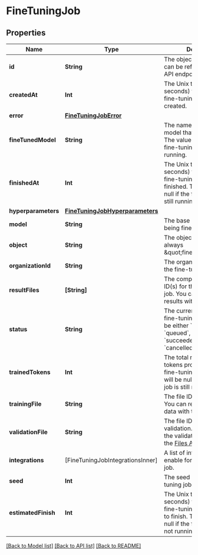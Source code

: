 # FineTuningJob

## Properties
Name | Type | Description | Notes
------------ | ------------- | ------------- | -------------
**id** | **String** | The object identifier, which can be referenced in the API endpoints. | 
**createdAt** | **Int** | The Unix timestamp (in seconds) for when the fine-tuning job was created. | 
**error** | [**FineTuningJobError**](FineTuningJobError.md) |  | 
**fineTunedModel** | **String** | The name of the fine-tuned model that is being created. The value will be null if the fine-tuning job is still running. | 
**finishedAt** | **Int** | The Unix timestamp (in seconds) for when the fine-tuning job was finished. The value will be null if the fine-tuning job is still running. | 
**hyperparameters** | [**FineTuningJobHyperparameters**](FineTuningJobHyperparameters.md) |  | 
**model** | **String** | The base model that is being fine-tuned. | 
**object** | **String** | The object type, which is always \&quot;fine_tuning.job\&quot;. | 
**organizationId** | **String** | The organization that owns the fine-tuning job. | 
**resultFiles** | **[String]** | The compiled results file ID(s) for the fine-tuning job. You can retrieve the results with the [Files API](/docs/api-reference/files/retrieve-contents). | 
**status** | **String** | The current status of the fine-tuning job, which can be either &#x60;validating_files&#x60;, &#x60;queued&#x60;, &#x60;running&#x60;, &#x60;succeeded&#x60;, &#x60;failed&#x60;, or &#x60;cancelled&#x60;. | 
**trainedTokens** | **Int** | The total number of billable tokens processed by this fine-tuning job. The value will be null if the fine-tuning job is still running. | 
**trainingFile** | **String** | The file ID used for training. You can retrieve the training data with the [Files API](/docs/api-reference/files/retrieve-contents). | 
**validationFile** | **String** | The file ID used for validation. You can retrieve the validation results with the [Files API](/docs/api-reference/files/retrieve-contents). | 
**integrations** | [FineTuningJobIntegrationsInner] | A list of integrations to enable for this fine-tuning job. | [optional] 
**seed** | **Int** | The seed used for the fine-tuning job. | 
**estimatedFinish** | **Int** | The Unix timestamp (in seconds) for when the fine-tuning job is estimated to finish. The value will be null if the fine-tuning job is not running. | [optional] 

[[Back to Model list]](../README.md#documentation-for-models) [[Back to API list]](../README.md#documentation-for-api-endpoints) [[Back to README]](../README.md)



